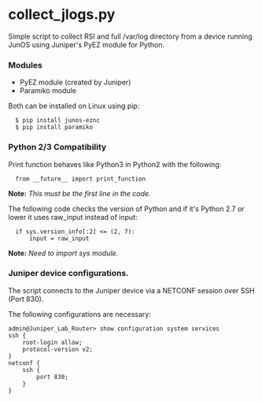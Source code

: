 # collect_jlogs.py
Simple script to collect RSI and full /var/log directory from a device running JunOS using Juniper's PyEZ module for Python.

### Modules
- PyEZ module (created by Juniper)
- Paramiko module

Both can be installed on Linux using pip:
```
  $ pip install junos-eznc
  $ pip install paramiko
```
### Python 2/3 Compatibility
Print function behaves like Python3 in Python2 with the following:
```
  from __future__ import print_function
```
**Note:** *This must be the first line in the code.*

The following code checks the version of Python and if it's Python 2.7 or lower it uses raw_input instead of input:
```
  if sys.version_info[:2] <= (2, 7):
	  input = raw_input
```
**Note:** *Need to import sys module.*
### Juniper device configurations.
The script connects to the Juniper device via a NETCONF session over SSH (Port 830).

The following configurations are necessary:
```
admin@Juniper_Lab_Router> show configuration system services
ssh {
    root-login allow;
    protocol-version v2;
}
netconf {
    ssh {
        port 830;
    }
}
```
